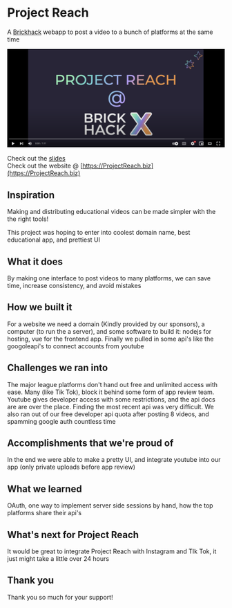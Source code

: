 # Project Reach
A [Brickhack](https://brickhack.io/) webapp to post a video to a bunch of platforms at the same time

<a href="https://www.youtube.com/watch?v=U8V4j2Ws6_U" to="_blank">
<img src="view/public/youtube.png">
</a>

Check out the [slides](Brick-Hack-Presentation.pdf)  
Check out the website @ [https://ProjectReach.biz](https://ProjectReach.biz)

## Inspiration
Making and distributing educational videos can be made simpler with the the right tools!

This project was hoping to enter into coolest domain name, best educational app, and prettiest UI

## What it does
By making one interface to post videos to many platforms, we can save time, increase consistency, and avoid mistakes

## How we built it
For a website we need a domain (Kindly provided by our sponsors), a computer (to run the a server), and some software to build it: nodejs for hosting, vue for the frontend app. Finally we pulled in some api's like the googoleapi's to connect accounts from youtube 

## Challenges we ran into
The major league platforms don't hand out free and unlimited access with ease. Many (like Tik Tok), block it behind some form of app review team. Youtube gives developer access with some restrictions, and the api docs are are over the place. Finding the most recent api was very difficult. We also ran out of our free developer api quota after posting 8 videos, and spamming google auth countless time

## Accomplishments that we're proud of
In the end we were able to make a pretty UI, and integrate youtube into our app (only private uploads before app review)

## What we learned
OAuth, one way to implement server side sessions by hand, how the top platforms share their api's

## What's next for Project Reach
It would be great to integrate Project Reach with Instagram and TIk Tok, it just might take a little over 24 hours

## Thank you
Thank you so much for your support!

